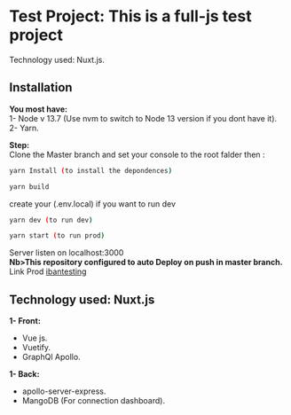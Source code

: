 # Test Project: This is a full-js test project

Technology used: Nuxt.js.

## Installation

**You most have:**  
1- Node v 13.7 (Use nvm to switch to Node 13 version if you dont have it).  
2- Yarn.  

**Step:**  
Clone the Master branch and set your console to the root falder then :
```bash
yarn Install (to install the depondences)
```
```bash
yarn build
```
create your (.env.local) if you want to run dev
```bash
yarn dev (to run dev)
```
```bash
yarn start (to run prod)
```
Server listen on localhost:3000   
**Nb>This repository configured to auto Deploy on push in master branch.**  
Link Prod [ibantesting](https://ibantesting.herokuapp.com)

## Technology used: Nuxt.js

**1- Front:**
  - Vue js.  
  - Vuetify.  
  - GraphQl Apollo.  

**1- Back:**
  - apollo-server-express.
  - MangoDB (For connection dashboard).
